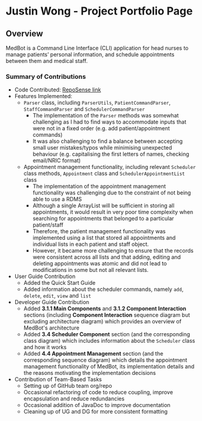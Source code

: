 # Justin Wong - Project Portfolio Page

## Overview

MedBot is a Command Line Interface (CLI) application for head nurses to manage patients’ personal information, and
schedule appointments between them and medical staff.

### Summary of Contributions

* Code Contributed: [RepoSense link](https://nus-cs2113-ay2122s1.github.io/tp-dashboard/?search=justinfidelis&sort=groupTitle&sortWithin=title&since=2021-09-25&timeframe=commit&mergegroup=&groupSelect=groupByRepos&breakdown=false&tabOpen=true&tabType=authorship&tabAuthor=justinfidelis&tabRepo=AY2122S1-CS2113-T13-1%2Ftp%5Bmaster%5D&authorshipIsMergeGroup=false&authorshipFileTypes=docs~functional-code~test-code&authorshipIsBinaryFileTypeChecked=false)
* Features Implemented:
  * `Parser` class, including `ParserUtils`, `PatientCommandParser`, `StaffCommandParser` and `SchedulerCommandParser`
    * The implementation of the `Parser` methods was somewhat challenging as I had to find ways to accommodate inputs
      that were not in a fixed order (e.g. add patient/appointment commands)
    * It was also challenging to find a balance between accepting small user mistakes/typos while minimising unexpected
      behaviour (e.g. capitalising the first letters of names, checking email/NRIC format)
  * Appointment management functionality, including relevant `Scheduler` class methods, `Appointment` class and 
    `SchedulerAppointmentList` class
    * The implementation of the appointment management functionality was challenging due to the constraint of not being
      able to use a RDMS
    * Although a single ArrayList will be sufficient in storing all appointments, it would result in very poor time
      complexity when searching for appointments that belonged to a particular patient/staff
    * Therefore, the patient management functionality was implemented using a list that stored all appointments and
      individual lists in each patient and staff object.
    * However, it became more challenging to ensure that the records were consistent across all lists and
      that adding, editing and deleting appointments was atomic and did not lead to modifications in some but not all
      relevant lists.
* User Guide Contribution
  * Added the Quick Start Guide
  * Added information about the scheduler commands, namely `add`, `delete`, `edit`, `view` and `list`
* Developer Guide Contribution
  * Added __3.1.1 Main Components__ and __3.1.2 Component Interaction__ sections (including __Component Interaction__ 
    sequence diagram but excluding architecture diagram) which provides an overview of MedBot's architecture
  * Added __3.4 Scheduler Component__ section (and the corresponding class diagram) which includes information about the
    `Scheduler` class and how it works
  * Added __4.4 Appointment Management__ section (and the corresponding sequence diagram) which details the appointment 
    management functionality of MedBot, its implementation details and the reasons motivating the implementation decisions
* Contribution of Team-Based Tasks
  * Setting up of GitHub team org/repo
  * Occasional refactoring of code to reduce coupling, improve encapsulation and reduce redundancies
  * Occasional addition of JavaDoc to improve documentation
  * Cleaning up of UG and DG for more consistent formatting